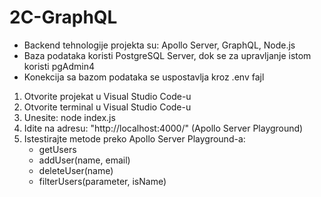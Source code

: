 # 2C-GraphQL
- Backend tehnologije projekta su: Apollo Server, GraphQL, Node.js
- Baza podataka koristi PostgreSQL Server, dok se za upravljanje istom koristi pgAdmin4
- Konekcija sa bazom podataka se uspostavlja kroz .env fajl

1. Otvorite projekat u Visual Studio Code-u
2. Otvorite terminal u Visual Studio Code-u
3. Unesite: node index.js
4. Idite na adresu: "http://localhost:4000/" (Apollo Server Playground)
5. Istestirajte metode preko Apollo Server Playground-a: 
    - getUsers
    - addUser(name, email)
    - deleteUser(name)
    - filterUsers(parameter, isName)